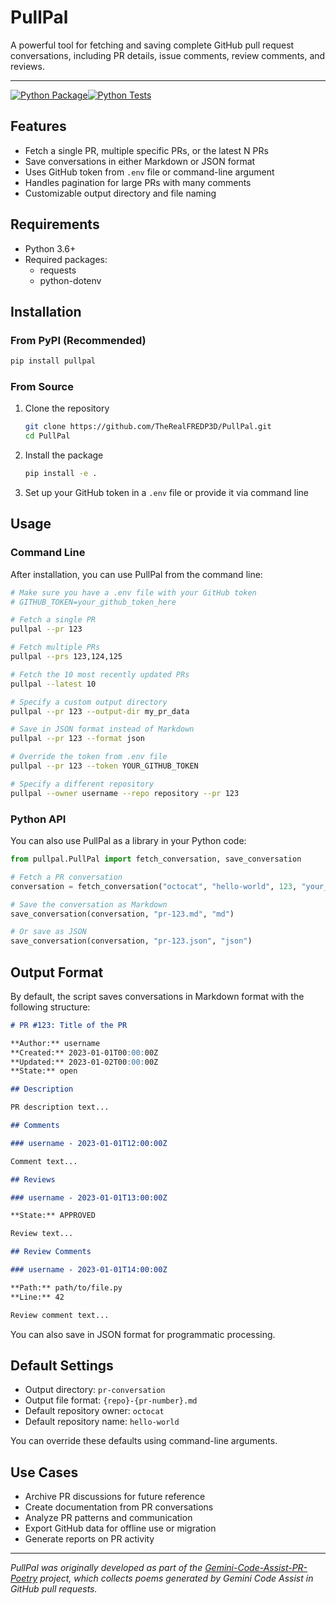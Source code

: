 # PullPal

A powerful tool for fetching and saving complete GitHub pull request conversations, including PR details, issue comments, review comments, and reviews.

---  

[![Python Package](https://github.com/TheRealFREDP3D/PullPal/actions/workflows/python-package.yml/badge.svg)](https://github.com/TheRealFREDP3D/PullPal/actions/workflows/python-package.yml)[![Python Tests](https://github.com/TheRealFREDP3D/PullPal/actions/workflows/python-tests.yml/badge.svg)](https://github.com/TheRealFREDP3D/PullPal/actions/workflows/python-tests.yml)

## Features

- Fetch a single PR, multiple specific PRs, or the latest N PRs
- Save conversations in either Markdown or JSON format
- Uses GitHub token from `.env` file or command-line argument
- Handles pagination for large PRs with many comments
- Customizable output directory and file naming

## Requirements

- Python 3.6+
- Required packages:
  - requests
  - python-dotenv

## Installation

### From PyPI (Recommended)

```bash
pip install pullpal
```

### From Source

1. Clone the repository
   ```bash
   git clone https://github.com/TheRealFREDP3D/PullPal.git
   cd PullPal
   ```

2. Install the package
   ```bash
   pip install -e .
   ```

3. Set up your GitHub token in a `.env` file or provide it via command line

## Usage

### Command Line

After installation, you can use PullPal from the command line:

```bash
# Make sure you have a .env file with your GitHub token
# GITHUB_TOKEN=your_github_token_here

# Fetch a single PR
pullpal --pr 123

# Fetch multiple PRs
pullpal --prs 123,124,125

# Fetch the 10 most recently updated PRs
pullpal --latest 10

# Specify a custom output directory
pullpal --pr 123 --output-dir my_pr_data

# Save in JSON format instead of Markdown
pullpal --pr 123 --format json

# Override the token from .env file
pullpal --pr 123 --token YOUR_GITHUB_TOKEN

# Specify a different repository
pullpal --owner username --repo repository --pr 123
```

### Python API

You can also use PullPal as a library in your Python code:

```python
from pullpal.PullPal import fetch_conversation, save_conversation

# Fetch a PR conversation
conversation = fetch_conversation("octocat", "hello-world", 123, "your_github_token")

# Save the conversation as Markdown
save_conversation(conversation, "pr-123.md", "md")

# Or save as JSON
save_conversation(conversation, "pr-123.json", "json")
```

## Output Format

By default, the script saves conversations in Markdown format with the following structure:

```markdown
# PR #123: Title of the PR

**Author:** username
**Created:** 2023-01-01T00:00:00Z
**Updated:** 2023-01-02T00:00:00Z
**State:** open

## Description

PR description text...

## Comments

### username - 2023-01-01T12:00:00Z

Comment text...

## Reviews

### username - 2023-01-01T13:00:00Z

**State:** APPROVED

Review text...

## Review Comments

### username - 2023-01-01T14:00:00Z

**Path:** path/to/file.py
**Line:** 42

Review comment text...
```

You can also save in JSON format for programmatic processing.

## Default Settings

- Output directory: `pr-conversation`
- Output file format: `{repo}-{pr-number}.md`
- Default repository owner: `octocat`
- Default repository name: `hello-world`

You can override these defaults using command-line arguments.

## Use Cases

- Archive PR discussions for future reference
- Create documentation from PR conversations
- Analyze PR patterns and communication
- Export GitHub data for offline use or migration
- Generate reports on PR activity

---

*PullPal was originally developed as part of the [Gemini-Code-Assist-PR-Poetry](https://github.com/TheRealFREDP3D/Gemini-Code-Assist-PR-Poetry) project, which collects poems generated by Gemini Code Assist in GitHub pull requests.*
